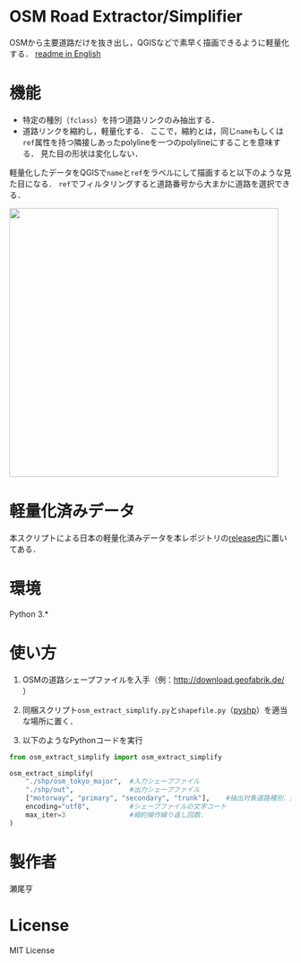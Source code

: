 # OSM Road Extractor/Simplifier

OSMから主要道路だけを抜き出し，QGISなどで素早く描画できるように軽量化する．
[readme in English](README.en.md)


# 機能

- 特定の種別（`fclass`）を持つ道路リンクのみ抽出する．
- 道路リンクを縮約し，軽量化する．
ここで，縮約とは，同じ`name`もしくは`ref`属性を持つ隣接しあったpolylineを一つのpolylineにすることを意味する．
見た目の形状は変化しない．

軽量化したデータをQGISで`name`と`ref`をラベルにして描画すると以下のような見た目になる．
`ref`でフィルタリングすると道路番号から大まかに道路を選択できる．

<img src="https://toruseo.github.io/misc/osm_ext_simp.jpg" width="480pt">

# 軽量化済みデータ

本スクリプトによる日本の軽量化済みデータを本レポジトリの[release内](https://github.com/toruseo/osm-road-extractor-simplifier/releases/download/v2019.0.1/shp.zip)に置いてある．

# 環境

Python 3.*

# 使い方

1. OSMの道路シェープファイルを入手（例：http://download.geofabrik.de/ ）

2. 同梱スクリプト`osm_extract_simplify.py`と`shapefile.py`（[pyshp](https://github.com/GeospatialPython/pyshp)）を適当な場所に置く．

3. 以下のようなPythonコードを実行
```python
from osm_extract_simplify import osm_extract_simplify

osm_extract_simplify(
    "./shp/osm_tokyo_major",  #入力シェープファイル
    "./shp/out",              #出力シェープファイル
    ["motorway", "primary", "secondary", "trunk"],    #抽出対象道路種別．対応する*_linkは自動的に抽出される
    encoding="utf8",          #シェープファイルの文字コード
    max_iter=3                #縮約操作繰り返し回数．
)
```

# 製作者

瀬尾亨

# License

MIT License
